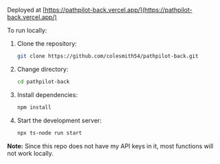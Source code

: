 Deployed at [https://pathpilot-back.vercel.app/](https://pathpilot-back.vercel.app/)

To run locally:
1. Clone the repository:
   ```bash
   git clone https://github.com/colesmith54/pathpilot-back.git
   ```
2. Change directory:
   ```bash
   cd pathpilot-back
   ```
3. Install dependencies:
   ```bash
   npm install
   ```
4. Start the development server:
   ```bash
   npx ts-node run start
   ```
**Note:** Since this repo does not have my API keys in it, most functions will not work locally.
